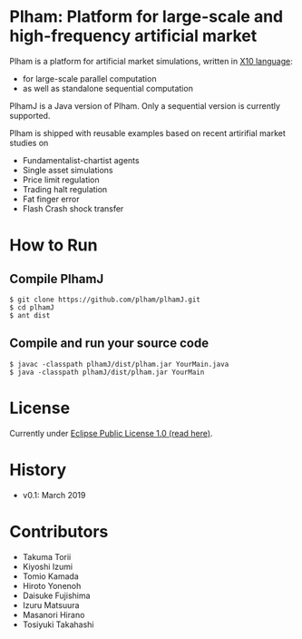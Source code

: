 # Plham: Platform for large-scale and high-frequency artificial market

Plham is a platform for artificial market simulations, written in [X10 language](http://x10-lang.org):

  * for large-scale parallel computation
  * as well as standalone sequential computation

PlhamJ is a Java version of Plham. Only a sequential version is currently supported.

Plham is shipped with reusable examples based on recent artirifial market studies on

  * Fundamentalist-chartist agents
  * Single asset simulations
  * Price limit regulation
  * Trading halt regulation
  * Fat finger error
  * Flash Crash shock transfer

# How to Run

## Compile PlhamJ
```
$ git clone https://github.com/plham/plhamJ.git
$ cd plhamJ
$ ant dist
```

## Compile and run your source code

```
$ javac -classpath plhamJ/dist/plham.jar YourMain.java
$ java -classpath plhamJ/dist/plham.jar YourMain
```


# License

Currently under [Eclipse Public License 1.0 (read here)](http://choosealicense.com/licenses/epl-1.0/).

# History

* v0.1: March 2019

# Contributors

* Takuma Torii
* Kiyoshi Izumi
* Tomio Kamada
* Hiroto Yonenoh
* Daisuke Fujishima
* Izuru Matsuura
* Masanori Hirano
* Tosiyuki Takahashi

